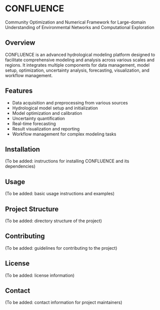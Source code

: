 # CONFLUENCE
Community Optimization and Numerical Framework for Large-domain Understanding of Environmental Networks and Computational Exploration

## Overview

CONFLUENCE is an advanced hydrological modeling platform designed to facilitate comprehensive modeling and analysis across various scales and regions. It integrates multiple components for data management, model setup, optimization, uncertainty analysis, forecasting, visualization, and workflow management.

## Features

- Data acquisition and preprocessing from various sources
- Hydrological model setup and initialization
- Model optimization and calibration
- Uncertainty quantification
- Real-time forecasting
- Result visualization and reporting
- Workflow management for complex modeling tasks

## Installation
(To be added: instructions for installing CONFLUENCE and its dependencies)

## Usage
(To be added: basic usage instructions and examples)

## Project Structure
(To be added: directory structure of the project)


## Contributing
(To be added: guidelines for contributing to the project)

## License
(To be added: license information)

## Contact
(To be added: contact information for project maintainers)
